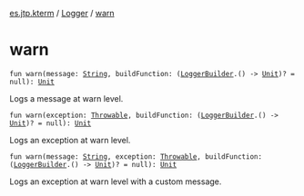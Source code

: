 [es.jtp.kterm](../index.md) / [Logger](index.md) / [warn](./warn.md)

# warn

`fun warn(message: `[`String`](https://kotlinlang.org/api/latest/jvm/stdlib/kotlin/-string/index.html)`, buildFunction: (`[`LoggerBuilder`](../-logger-builder/index.md)`.() -> `[`Unit`](https://kotlinlang.org/api/latest/jvm/stdlib/kotlin/-unit/index.html)`)? = null): `[`Unit`](https://kotlinlang.org/api/latest/jvm/stdlib/kotlin/-unit/index.html)

Logs a message at warn level.

`fun warn(exception: `[`Throwable`](https://kotlinlang.org/api/latest/jvm/stdlib/kotlin/-throwable/index.html)`, buildFunction: (`[`LoggerBuilder`](../-logger-builder/index.md)`.() -> `[`Unit`](https://kotlinlang.org/api/latest/jvm/stdlib/kotlin/-unit/index.html)`)? = null): `[`Unit`](https://kotlinlang.org/api/latest/jvm/stdlib/kotlin/-unit/index.html)

Logs an exception at warn level.

`fun warn(message: `[`String`](https://kotlinlang.org/api/latest/jvm/stdlib/kotlin/-string/index.html)`, exception: `[`Throwable`](https://kotlinlang.org/api/latest/jvm/stdlib/kotlin/-throwable/index.html)`, buildFunction: (`[`LoggerBuilder`](../-logger-builder/index.md)`.() -> `[`Unit`](https://kotlinlang.org/api/latest/jvm/stdlib/kotlin/-unit/index.html)`)? = null): `[`Unit`](https://kotlinlang.org/api/latest/jvm/stdlib/kotlin/-unit/index.html)

Logs an exception at warn level with a custom message.

